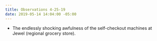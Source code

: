 ```yaml
---
title: Observations 4-25-19
date: 2019-05-14 14:04:00 -05:00
---
```


- The endlessly shocking awfulness of the self-checkout machines at Jewel (regional grocery store).